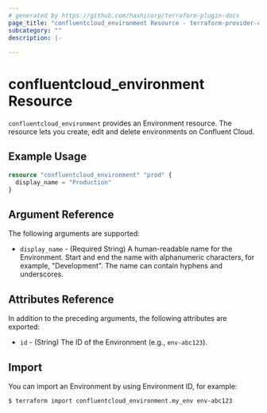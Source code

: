 ```yaml
---
# generated by https://github.com/hashicorp/terraform-plugin-docs
page_title: "confluentcloud_environment Resource - terraform-provider-confluentcloud"
subcategory: ""
description: |-
  
---
```


# confluentcloud_environment Resource

`confluentcloud_environment` provides an Environment resource. The resource lets you create, edit and delete environments on Confluent Cloud.

## Example Usage

```terraform
resource "confluentcloud_environment" "prod" {
  display_name = "Production"
}
```

<!-- schema generated by tfplugindocs -->
## Argument Reference

The following arguments are supported:

- `display_name` - (Required String) A human-readable name for the Environment. Start and end the name with alphanumeric characters, for example, "Development". The name can contain hyphens and underscores.

## Attributes Reference

In addition to the preceding arguments, the following attributes are exported:

- `id` - (String) The ID of the Environment (e.g., `env-abc123`).

## Import

You can import an Environment by using Environment ID, for example:

```
$ terraform import confluentcloud_environment.my_env env-abc123
```
